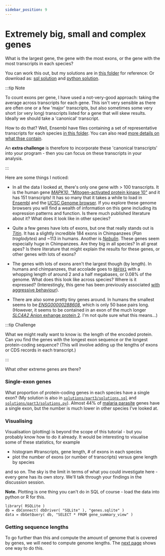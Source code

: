 ```yaml
---
sidebar_position: 9
---
```


# Extremely big, small and complex genes

What is the largest gene, the gene with the most exons, or the gene with the most transcripts in each species?

You can work this out, but my solutions are in [this folder](https://github.com/whg-training/whg-training-resources/blob/main/docs/programming/programming_with_gene_annotations/solutions/part3) for reference:
Or download as: [sql solution](solutions/part3/solutions.sql) and [python solution](solutions/part3/solutions.py).

:::tip Note

To count exons per gene, I have used a not-very-good approach: taking the average across transcripts for each gene. This isn't
very sensible as there are often one or a few 'major' transcripts, but also sometimes some very short (or very long) transcripts
listed for a gene that will skew results. Ideally we should take a 'canonical' transcript.

How to do that? Well, Ensembl have files containing a set of representative transcripts for each species [in this
folder](https://ftp.ensembl.org/pub/current_tsv/).
You can also read [more details on what thse contain](https://www.ensembl.org/info/genome/genebuild/canonical.html).

An **extra challenge** is therefore to incorporate these 'canonical transcripts' into your program - then you can focus on these
transcripts in your analysis.

:::

Here are some things I noticed:

* In all the data I looked at, there's only one gene with > 100 transcripts. It is the human gene [*MAPK10*, "Mitogen-activated
  protein kinase 10"](https://www.uniprot.org/uniprot/P53779) and it has 151 transcripts! It has so many that it takes a while to load in
  [Ensembl](http://www.ensembl.org/Homo_sapiens/Gene/Summary?db=core;g=ENSG00000109339;r=4:85990007-86594625) and the
  [UCSC Genome browser](https://genome-euro.ucsc.edu/cgi-bin/hgTracks?db=hg38&lastVirtModeType=default&lastVirtModeExtraState=&virtModeType=default&virtMode=0&nonVirtPosition=&position=chr4%3A86016491%2D86594110&hgsid=275896231_HieWdPQTMOsgYQUFAnwTALgAECs0).
  If you explore these genome browsers you will find a wealth of information on this gene including its expression patterns and function. Is there much published literature about it?
  What does it look like in other species?

* Quite a few genes have lots of exons, but one that really stands out is [*Titin*](https://en.wikipedia.org/wiki/Titin).
It has a slightly incredible 184 exons in Chimpanzees (*Pan troglodytes*) and ~113 in humans.
Another is [*Nebulin*](https://en.wikipedia.org/wiki/Nebulin).
These genes seem especially huge in Chimpanzees. Are they big in all species? In all great apes?
Is there literature that might explain the results for these genes, or other genes with lots of exons?
  
* The genes with lots of exons aren't the largest though (by length). In humans and chimpanzees, that accolade goes
  to [`RBFOX1`](http://www.ensembl.org/Homo_sapiens/Gene/Summary?db=core;g=ENSG00000078328;r=16:5239802-7713340)
  with a whopping length of around 2 and a half megabases, or 0.08% of the genome. What does this look
  like across species? Where is it expressed? (Interestingly, this gene has been previously associated [with aggressive
  behaviour](https://www.nature.com/articles/s41380-018-0068-7)).

* There are also some pretty tiny genes around. In humans the smallest seems to be
  [*ENSG00000288608*](http://www.ensembl.org/Homo_sapiens/Gene/Summary?db=core;g=ENSG00000288608;r=7:151061928-151061978;t=ENST00000674552),
  which is only 50 base pairs long. (However, it seems to be contained in an exon of the much
  longer [*SLC4A2* Anion exhange protein 2](https://genome-euro.ucsc.edu/cgi-bin/hgTracks?db=hg38&lastVirtModeType=default&lastVirtModeExtraState=&virtModeType=default&virtMode=0&nonVirtPosition=&position=chr7%3A151061877%2D151062029&hgsid=275886241_mxgWOGDr4elcf2SdW0zGz6ukwVJW).
  I'm not quite sure what this means...)

:::tip Challenge

What we might really want to know is: the length of the encoded protein.  Can you find the genes with the longest exon sequence or the longest 
protein-coding sequence?  (This will involve adding up the lengths of exons or CDS records in each transcript.)

:::

What other extreme genes are there?

### Single-exon genes

What proportion of protein-coding genes in each species have a single exon? (My solution is also in
[`solutions/part3/solutions.sql`](solutions/part3/solutions.sql) and
[`solutions/part3/solutions.py`](solutions/part3/solutions.py)). Almost 44% of [malaria
parasite](https://en.wikipedia.org/wiki/Plasmodium_falciparum) genes have a single exon, but the number is much lower
in other species I've looked at.

### Visualising

Visualisation (plotting) is beyond the scope of this tutorial - but you probably know how to do it already. It would be
interesting to visualise some of these statistics, for example

- histogram #transcripts, gene length, # of exons in each species
- plot the number of exons (or number of transcripts) versus gene length by species

and so on. The sky is the limit in terms of what you could investigate here - every gene has its own story. We'll talk
through your findings in the discussion session.

**Note.** Plotting is one thing you can't do in SQL of course - load the data into python or R for this.

```
library( RSQLite )
db = dbConnect( dbDriver( "SQLite" ), "genes.sqlite" )
data = dbGetQuery( db, "SELECT * FROM gene_summary_view" )
```

### Getting sequence lengths

To go further than this and compute the amount of genome that is covered by genes, we will need to compute genome lengths.
The [next page](Getting_sequence_lengths.md) shows one way to do this.
